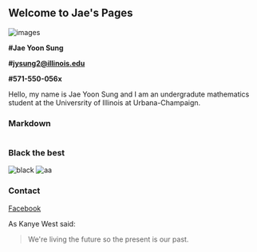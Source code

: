 ## Welcome to Jae's Pages
![images](https://user-images.githubusercontent.com/32148061/33755707-b822fcce-dbb7-11e7-94fc-c570ea4589d2.jpg)

**#Jae Yoon Sung**

**#jysung2@illinois.edu**

**#571-550-056x**

Hello, my name is Jae Yoon Sung and I am an undergradute mathematics student at the Universrity of Illinois at Urbana-Champaign.


### Markdown

```markdown

```


### Black the best
![black](https://user-images.githubusercontent.com/32148061/33755651-754a2d46-dbb7-11e7-8818-68cf54e0bee4.jpg)
![aa](https://user-images.githubusercontent.com/32148061/33755702-b6f30380-dbb7-11e7-8ab9-e6ab61007405.jpg)


### Contact
[Facebook](https://wwww.facebook.com/yunjoo.lee.9843)

As Kanye West said:

> We're living the future so
> the present is our past.
